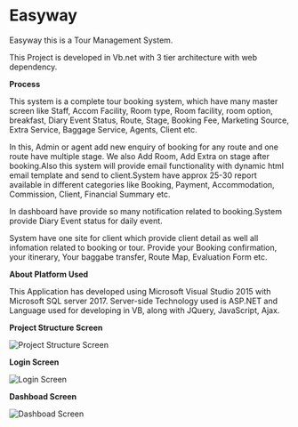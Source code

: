 # Easyway

Easyway this is a Tour Management System.

This Project is developed in Vb.net with 3 tier architecture with web dependency.


<b>Process</b>

This system is a complete tour booking system, which have many master screen like Staff, Accom Facility, Room type, Room facility, room option, breakfast, Diary Event Status, Route, Stage, Booking Fee, Marketing Source, Extra Service, Baggage Service, Agents, Client etc.

In this, Admin or agent add new enquiry of booking for any route and one route have multiple stage. We also Add Room, Add Extra on stage after booking.Also this system will provide email functionality with dynamic html email template and send to client.System have approx 25-30 report available in different categories like Booking, Payment, Accommodation, Commission, Client, Financial Summary etc.

In dashboard have provide so many notification related to booking.System provide Diary Event status for daily event.

System have one site for client which provide client detail as well all infomation related to booking or tour. Provide your Booking confirmation, your itinerary, Your baggabe transfer, Route Map, Evaluation Form etc.

<b>About Platform Used</b>

This Application has developed using Microsoft Visual Studio 2015 with Microsoft SQL server 2017. Server-side Technology used is ASP.NET and Language used for developing in VB, along with JQuery, JavaScript, Ajax.

<b>Project Structure Screen</b>

![Project Structure Screen](https://github.com/rajibsahani29/Easyway/blob/master/6.png?raw=true "Project Structure Screen")

<b>Login Screen</b>

![Login Screen](https://github.com/rajibsahani29/Easyway/blob/master/1.png?raw=true "Login Screen")

<b>Dashboad Screen</b>

![Dashboad Screen](https://github.com/rajibsahani29/Easyway/blob/master/dashboard.png?raw=true "Dashboad Screen")

